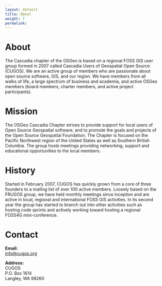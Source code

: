 ```yaml
---
layout: default
title: About
weight: 7
permalink: 
---
```


About
=====
The Cascadia chapter of the OSGeo is based on a regional FOSS GIS user group formed in 2007 called Cascadia Users of Geospatial Open Source (CUGOS). We are an active group of members who are passionate about open source software, GIS, and our region. We have members from all walks of life, a large spectrum of business and academia, and active OSGeo members (board members, charter members, and active project participants).

Mission
=======
The OSGeo Cascadia Chapter strives to provide support for local users of Open Source Geospatial software, and to promote the goals and projects of the Open Source Geospatial Foundation. The Chapter is focused on the Pacific Northwest region of the United States as well as Southern British Columbia. The group hosts meetings providing networking, support and educational opportunities to the local members. 

History
=======
Started in February 2007, CUGOS has quickly grown from a core of three founders to a mailing list of over 100 active members. Loosely based on the FRUGOS group, we have held monthly meetings since inception and are active in local, regional and international FOSS GIS activities. In its second year the group has started to branch out into other activities such as hosting code sprints and actively working toward hosting a regional FOSS4G mini-conference.

Contact
=======
**Email:**  
info@cugos.org

**Address:**  
CUGOS  
P.O. Box 1614  
Langley, WA 98260  

